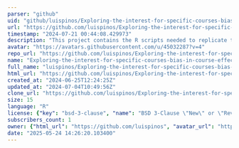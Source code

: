 ```yaml
---
parser: "github"
uid: "github/luispinos/Exploring-the-interest-for-specific-courses-bias-in-course-effect-modelling"
url: "https://github.com/luispinos/Exploring-the-interest-for-specific-courses-bias-in-course-effect-modelling"
timestamp: "2024-07-21 00:44:08.429973"
description: "This project contains the R scripts needed to replicate the results for the conference paper: Modelling the effect of courses over soft skills: A simulation study, presented at AERA 2023 Chicago by Pinos Ullauri L.A., Fleury A., Van den Noortgate W., Lebis A., Vermeulen M., Karami A."
avatar: "https://avatars.githubusercontent.com/u/45032287?v=4"
repo_url: "https://github.com/luispinos/Exploring-the-interest-for-specific-courses-bias-in-course-effect-modelling"
name: "Exploring-the-interest-for-specific-courses-bias-in-course-effect-modelling"
full_name: "luispinos/Exploring-the-interest-for-specific-courses-bias-in-course-effect-modelling"
html_url: "https://github.com/luispinos/Exploring-the-interest-for-specific-courses-bias-in-course-effect-modelling"
created_at: "2024-06-25T12:24:25Z"
updated_at: "2024-07-04T10:49:56Z"
clone_url: "https://github.com/luispinos/Exploring-the-interest-for-specific-courses-bias-in-course-effect-modelling.git"
size: 15
language: "R"
license: {"key": "bsd-3-clause", "name": "BSD 3-Clause \"New\" or \"Revised\" License", "spdx_id": "BSD-3-Clause", "url": "https://api.github.com/licenses/bsd-3-clause", "node_id": "MDc6TGljZW5zZTU="}
subscribers_count: 1
owner: {"html_url": "https://github.com/luispinos", "avatar_url": "https://avatars.githubusercontent.com/u/45032287?v=4", "login": "luispinos", "type": "User"}
date: "2025-05-24 14:26:20.103400"
---
```

